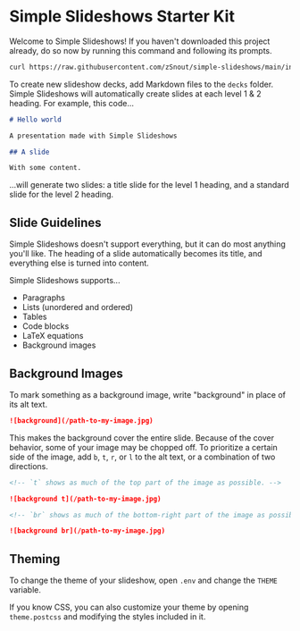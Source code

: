 # Simple Slideshows Starter Kit

Welcome to Simple Slideshows! If you haven't downloaded this project already, do
so now by running this command and following its prompts.

```sh
curl https://raw.githubusercontent.com/zSnout/simple-slideshows/main/install.sh | bash
```

To create new slideshow decks, add Markdown files to the `decks` folder. Simple
Slideshows will automatically create slides at each level 1 & 2 heading. For
example, this code...

```md
# Hello world

A presentation made with Simple Slideshows

## A slide

With some content.
```

...will generate two slides: a title slide for the level 1 heading, and a
standard slide for the level 2 heading.

## Slide Guidelines

Simple Slideshows doesn't support everything, but it can do most anything you'll
like. The heading of a slide automatically becomes its title, and everything
else is turned into content.

Simple Slideshows supports...

- Paragraphs
- Lists (unordered and ordered)
- Tables
- Code blocks
- LaTeX equations
- Background images

## Background Images

To mark something as a background image, write "background" in place of its alt
text.

```md
![background](/path-to-my-image.jpg)
```

This makes the background cover the entire slide. Because of the cover behavior,
some of your image may be chopped off. To prioritize a certain side of the
image, add `b`, `t`, `r`, or `l` to the alt text, or a combination of two
directions.

```md
<!-- `t` shows as much of the top part of the image as possible. -->

![background t](/path-to-my-image.jpg)
```

```md
<!-- `br` shows as much of the bottom-right part of the image as possible. -->

![background br](/path-to-my-image.jpg)
```

## Theming

To change the theme of your slideshow, open `.env` and change the `THEME`
variable.

If you know CSS, you can also customize your theme by opening `theme.postcss`
and modifying the styles included in it.
